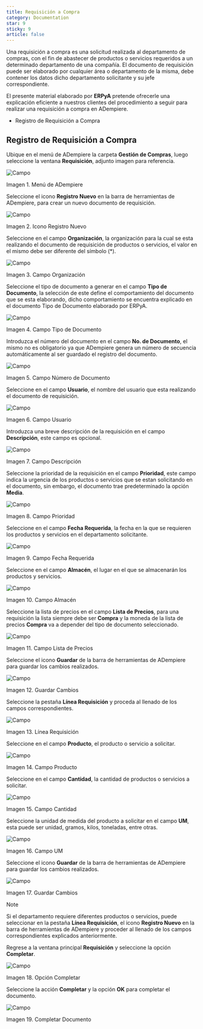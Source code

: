 ```yaml
---
title: Requisición a Compra
category: Documentation
star: 9
sticky: 9
article: false
---
```


Una requisición a compra es una solicitud realizada al departamento de compras, con el fin de abastecer de productos o servicios requeridos a un determinado departamento de una compañía. El documento de requisición puede ser elaborado por cualquier área o departamento de la misma, debe contener los datos dicho departamento solicitante y su jefe correspondiente.

El presente material elaborado por **ERPyA** pretende ofrecerle una explicación eficiente a nuestros clientes del procedimiento a seguir para realizar una requisición a compra en ADempiere.

- Registro de Requisición a Compra

## Registro de Requisición a Compra

Ubique en el menú de ADempiere la carpeta **Gestión de Compras**, luego seleccione la ventana **Requisición**, adjunto imagen para referencia.

![Campo](/assets/img/docs/purchase-management/pum-purchase-image478.png)

Imagen 1. Menú de ADempiere

Seleccione el icono **Registro Nuevo** en la barra de herramientas de ADempiere, para crear un nuevo documento de requisición.

![Campo](/assets/img/docs/purchase-management/pum-purchase-image479.png)

Imagen 2. Icono Registro Nuevo

Seleccione en el campo **Organización**, la organización para la cual se esta realizando el documento de requisición de productos o servicios, el valor en el mismo debe ser diferente del símbolo (\*).

![Campo](/assets/img/docs/purchase-management/pum-purchase-image480.png)

Imagen 3. Campo Organización

Seleccione el tipo de documento a generar en el campo **Tipo de Documento**, la selección de este define el comportamiento del documento que se esta elaborando, dicho comportamiento se encuentra explicado en el documento Tipo de Documento elaborado por ERPyA.

![Campo](/assets/img/docs/purchase-management/pum-purchase-image481.png)

Imagen 4. Campo Tipo de Documento

Introduzca el número del documento en el campo **No. de Documento**, el mismo no es obligatorio ya que ADempiere genera un número de secuencia automáticamente al ser guardado el registro del documento.

![Campo](/assets/img/docs/purchase-management/pum-purchase-image482.png)

Imagen 5. Campo Número de Documento

Seleccione en el campo **Usuario**, el nombre del usuario que esta realizando el documento de requisición.

![Campo](/assets/img/docs/purchase-management/pum-purchase-image483.png)

Imagen 6. Campo Usuario

Introduzca una breve descripción de la requisición en el campo **Descripción**, este campo es opcional.

![Campo](/assets/img/docs/purchase-management/pum-purchase-image484.png)

Imagen 7. Campo Descripción

Seleccione la prioridad de la requisición en el campo **Prioridad**, este campo indica la urgencia de los productos o servicios que se estan solicitando en el documento, sin embargo, el documento trae predeterminado la opción **Media**.

![Campo](/assets/img/docs/purchase-management/pum-purchase-image485.png)

Imagen 8. Campo Prioridad

Seleccione en el campo **Fecha Requerida**, la fecha en la que se requieren los productos y servicios en el departamento solicitante.

![Campo](/assets/img/docs/purchase-management/pum-purchase-image486.png)

Imagen 9. Campo Fecha Requerida

Seleccione en el campo **Almacén**, el lugar en el que se almacenarán los productos y servicios.

![Campo](/assets/img/docs/purchase-management/pum-purchase-image487.png)

Imagen 10. Campo Almacén

Seleccione la lista de precios en el campo **Lista de Precios**, para una requisición la lista siempre debe ser **Compra** y la moneda de la lista de precios **Compra** va a depender del tipo de documento seleccionado.

![Campo](/assets/img/docs/purchase-management/pum-purchase-image488.png)

Imagen 11. Campo Lista de Precios

Seleccione el icono **Guardar** de la barra de herramientas de ADempiere para guardar los cambios realizados.

![Campo](/assets/img/docs/purchase-management/pum-purchase-image489.png)

Imagen 12. Guardar Cambios

Seleccione la pestaña **Línea Requisición** y proceda al llenado de los campos correspondientes.

![Campo](/assets/img/docs/purchase-management/pum-purchase-image490.png)

Imagen 13. Línea Requisición

Seleccione en el campo **Producto**, el producto o servicio a solicitar.

![Campo](/assets/img/docs/purchase-management/pum-purchase-image491.png)

Imagen 14. Campo Producto

Seleccione en el campo **Cantidad**, la cantidad de productos o servicios a solicitar.

![Campo](/assets/img/docs/purchase-management/pum-purchase-image492.png)

Imagen 15. Campo Cantidad

Seleccione la unidad de medida del producto a solicitar en el campo **UM**, esta puede ser unidad, gramos, kilos, toneladas, entre otras.

![Campo](/assets/img/docs/purchase-management/pum-purchase-image493.png)

Imagen 16. Campo UM

Seleccione el icono **Guardar** de la barra de herramientas de ADempiere para guardar los cambios realizados.

![Campo](/assets/img/docs/purchase-management/pum-purchase-image494.png)

Imagen 17. Guardar Cambios

Note

Si el departamento requiere diferentes productos o servicios, puede seleccionar en la pestaña **Línea Requisición**, el icono **Registro Nuevo** en la barra de herramientas de ADempiere y proceder al llenado de los campos correspondientes explicados anteriormente.

Regrese a la ventana principal **Requisición** y seleccione la opción **Completar**.

![Campo](/assets/img/docs/purchase-management/pum-purchase-image495.png)

Imagen 18. Opción Completar

Seleccione la acción **Completar** y la opción **OK** para completar el documento.

![Campo](/assets/img/docs/purchase-management/pum-purchase-image496.png)

Imagen 19. Completar Documento
